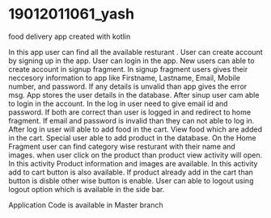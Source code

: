 # 19012011061_yash
food delivery app created with kotlin 

In this app user can find all the available resturant . User can create account by signing up in the app. User can login in the app. New users can able to create account in signup fragment. In signup fragment users gives their neccesory information to app like Firstname, Lastname, Email, Mobile number, and password. If any details is unvalid than app gives the error msg. App stores the user details in the database. After sinup user cam able to login in the account. In the log in user need to give email id and password. If both are correct than user is logged in and redirect to home fragment. If email and password is invalid than they can not able to log in. After log in user will able to add food in the cart. View food which are added in the cart. Special user able to add product in the database. On the Home Fragment user can find category wise resturant  with their name and images. when user click on the product than product view activity will open. In this activity Product information and images are available. In this activity add to cart button is also available. If product already add in the cart than button is disble other wise button is enable. User can able to logout using logout option which is available in the side bar.

Application Code is available in Master branch

